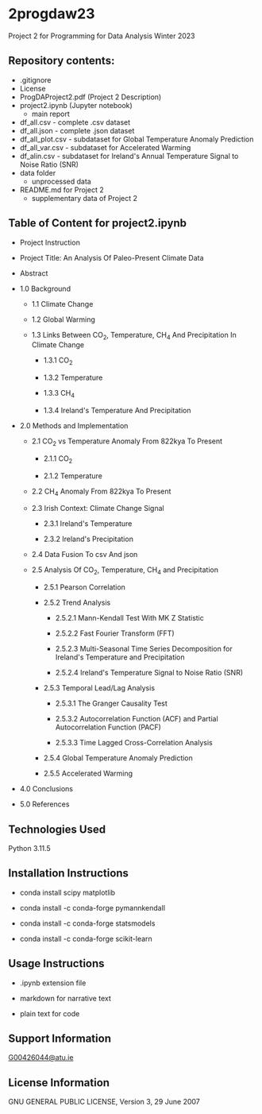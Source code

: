 # 2progdaw23
Project 2 for Programming for Data Analysis Winter 2023 

## Repository contents:

* .gitignore
* License
* ProgDAProject2.pdf (Project 2 Description)
* project2.ipynb (Jupyter notebook)
    * main report
* df_all.csv - complete .csv dataset
* df_all.json - complete .json dataset
* df_all_plot.csv - subdataset for Global Temperature Anomaly Prediction
* df_all_var.csv - subdataset for Accelerated Warming
* df_alin.csv - subdataset for Ireland's Annual Temperature Signal to Noise Ratio (SNR)
* data folder
    * unprocessed data
* README.md for Project 2
    * supplementary data of Project 2

## Table of Content for project2.ipynb

* Project Instruction

* Project Title: An Analysis Of Paleo-Present Climate Data

* Abstract

* 1.0 Background

    * 1.1 Climate Change

    * 1.2 Global Warming

    * 1.3 Links Between CO<sub>2</sub>, Temperature, CH<sub>4</sub> And Precipitation In Climate Change

        * 1.3.1 CO<sub>2</sub>

        * 1.3.2 Temperature

        * 1.3.3 CH<sub>4</sub>

        * 1.3.4 Ireland's Temperature And Precipitation

* 2.0 Methods and Implementation

    * 2.1 CO<sub>2</sub> vs Temperature Anomaly From 822kya To Present

        * 2.1.1 CO<sub>2</sub>

        * 2.1.2 Temperature

    * 2.2 CH<sub>4</sub> Anomaly From 822kya To Present

    * 2.3 Irish Context: Climate Change Signal

        * 2.3.1 Ireland's Temperature

        * 2.3.2 Ireland's Precipitation

    * 2.4 Data Fusion To csv And json

    * 2.5 Analysis Of CO<sub>2</sub>, Temperature, CH<sub>4</sub> and Precipitation

        * 2.5.1 Pearson Correlation

        * 2.5.2 Trend Analysis
            
            * 2.5.2.1 Mann-Kendall Test With MK Z Statistic

            * 2.5.2.2 Fast Fourier Transform (FFT)

            * 2.5.2.3 Multi-Seasonal Time Series Decomposition for Ireland's Temperature and Precipitation

            * 2.5.2.4 Ireland's Temperature Signal to Noise Ratio (SNR)

        * 2.5.3 Temporal Lead/Lag Analysis

            * 2.5.3.1 The Granger Causality Test

            * 2.5.3.2 Autocorrelation Function (ACF) and Partial Autocorrelation Function (PACF)

            * 2.5.3.3 Time Lagged Cross-Correlation Analysis

        * 2.5.4 Global Temperature Anomaly Prediction

        * 2.5.5 Accelerated Warming

* 4.0 Conclusions

* 5.0 References

## Technologies Used

Python 3.11.5

## Installation Instructions

* conda install scipy matplotlib

* conda install -c conda-forge pymannkendall

* conda install -c conda-forge statsmodels

* conda install -c conda-forge scikit-learn

## Usage Instructions

* .ipynb extension file

* markdown for narrative text

* plain text for code

## Support Information

G00426044@atu.ie

## License Information

GNU GENERAL PUBLIC LICENSE, Version 3, 29 June 2007

